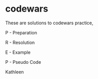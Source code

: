 # codewars

These are solutions to codewars practice, 

P - Preparation

R - Resolution

E - Example

P - Pseudo Code 

Kathleen
